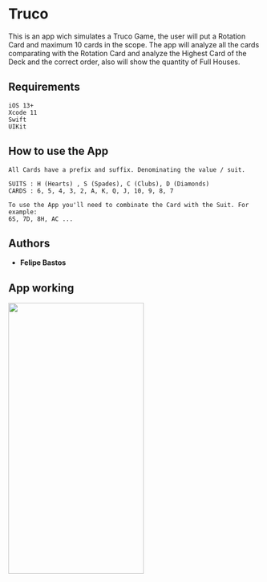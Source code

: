 # Truco

This is an app wich simulates a Truco Game, the user will put a Rotation Card and maximum 10 cards in the scope. The app will analyze all the cards comparating with the Rotation Card and analyze the Highest Card of the Deck and the correct order, also will show the quantity of Full Houses.

## Requirements

```
iOS 13+
Xcode 11
Swift
UIKit
```

## How to use the App

```
All Cards have a prefix and suffix. Denominating the value / suit.

SUITS : H (Hearts) , S (Spades), C (Clubs), D (Diamonds)
CARDS : 6, 5, 4, 3, 2, A, K, Q, J, 10, 9, 8, 7

To use the App you'll need to combinate the Card with the Suit. For example:
6S, 7D, 8H, AC ...
```

## Authors

* **Felipe Bastos** 

## App working
<img align="left" width="270" height="540" src="https://github.com/FelipeABastos/OberAppObjC/blob/master/Screen-Recording-2020-07-13-at-01.08.17.gif"> 

